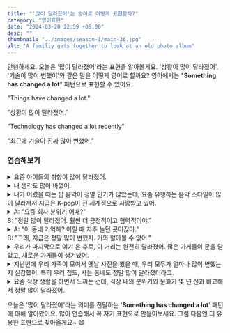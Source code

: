 ```yaml
---
title: "'많이 달라졌어'는 영어로 어떻게 표현할까?"
category: "영어표현"
date: "2024-03-20 22:59 +09:00"
desc: ""
thumbnail: "../images/season-1/main-36.jpg"
alt: "A familiy gets together to look at an old photo album"
---
```


안녕하세요. 오늘은 '많이 달라졌어'라는 표현을 알아볼게요. '상황이 많이 달라졌어', '기술이 많이 변했어'와 같은 말을 어떻게 영어로 할까요? 영어에서는 "**Something has changed a lot**" 패턴으로 표현할 수 있어요.

"Things have changed a lot."

"상황이 많이 달라졌어."

"Technology has changed a lot recently"

"최근에 기술이 진짜 많이 변했어."

### 연습해보기

<details>
  <summary>요즘 아이들의 취향이 많이 달라졌어.</summary>
  <span>Kids' tastes have changed a lot these days.</span>
</details>

<details>
  <summary>내 생각도 많이 바꼈어.</summary>
  <span>My thoughts have changed a lot too.</span>
</details>

<details>
  <summary>내가 어렸을 때는 팝 음악이 정말 인기가 많았는데, 요즘 유행하는 음악 스타일이 많이 달라져서 지금은 K-pop이 전 세계적으로 사랑받고 있어.</summary>
<span>When I was younger, pop music was really popular, but the music style that's popular these days has changed a lot, with K-pop being loved all around the world now.</span>
</details>

<details>
  <summary>A: "요즘 회사 분위기 어때?"<br>B: "정말 많이 달라졌어. 훨씬 더 긍정적이고 협력적이야."</summary>
  <span>A: "How's the atmosphere at work these days?"<br>B: "It has changed a lot. It's much more positive and collaborative."</span>
</details>

<details>
  <summary>A: "이 동네 기억해? 어릴 때 자주 놀던 곳이잖아."<br> B: "그래, 지금은 정말 많이 변했지. 거의 알아볼 수 없어."</summary>
<span>A: "Remember this neighborhood? Where we used to play as kids."<br> B: "Yeah, it has changed a lot now. Hardly recognizable."</span>
</details>

<details>
  <summary>우리가 마지막으로 여기 온 후로, 이 거리는 완전히 달라졌어. 많은 가게들이 문을 닫았고, 새로운 가게들이 생겨났어.</summary>
<span>Since we last came here, this street has changed a lot. Many stores have closed, and new ones have opened.</span>
</details>

<details>
  <summary>지난번에 우리 가족이 모여서 옛날 사진을 봤을 때, 우리 모두가 얼마나 많이 변했는지 실감했어. 특히 우리 집도, 사는 동네도 정말 많이 달라졌더라고.</summary>
<span>The last time our family got together to look at old photos, we all realized how much we had changed. Especially our house and the neighborhood we live in have changed a lot.</span>
</details>

<details>
  <summary>요즘 직장 생활을 하면서 느끼는 건데, 직장 내의 분위기와 문화가 몇 년 전과 비교해서 정말 많이 달라졌어.</summary>
<span>It's something I've noticed while working these days. The atmosphere and culture at work have changed a lot compared to a few years ago.</span>
</details>

오늘은 '많이 달라졌어'라는 의미를 전달하는 '**Something has changed a lot**' 패턴에 대해 알아봤어요. 많이 연습해서 꼭 자기 표현으로 만들어보세요. 그럼 다음엔 더 유용한 표현으로 찾아올게요~ 😄
